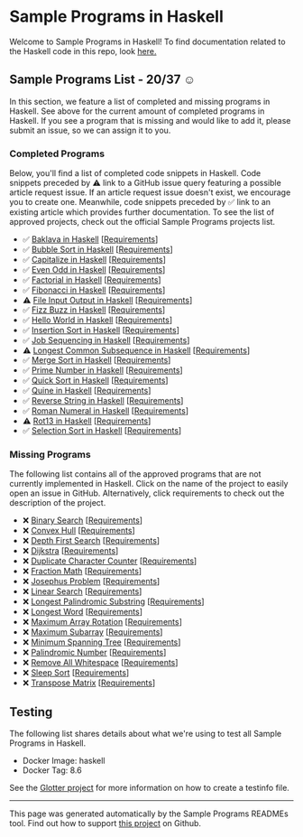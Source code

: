 # Sample Programs in Haskell

Welcome to Sample Programs in Haskell! To find documentation related to the Haskell code in this repo, look [here.](https://sampleprograms.io/languages/haskell)

## Sample Programs List - 20/37 :relaxed:

In this section, we feature a list of completed and missing programs in Haskell. See above for the current amount of completed programs in Haskell. If you see a program that is missing and would like to add it, please submit an issue, so we can assign it to you.

### Completed Programs

Below, you'll find a list of completed code snippets in Haskell. Code snippets preceded by :warning: link to a GitHub issue query featuring a possible article request issue. If an article request issue doesn't exist, we encourage you to create one. Meanwhile, code snippets preceded by :white_check_mark: link to an existing article which provides further documentation. To see the list of approved projects, check out the official Sample Programs projects list.

- :white_check_mark: [Baklava in Haskell](https://sampleprograms.io/projects/baklava/haskell) [[Requirements](https://sampleprograms.io/projects/baklava)]
- :white_check_mark: [Bubble Sort in Haskell](https://sampleprograms.io/projects/bubble-sort/haskell) [[Requirements](https://sampleprograms.io/projects/bubble-sort)]
- :white_check_mark: [Capitalize in Haskell](https://sampleprograms.io/projects/capitalize/haskell) [[Requirements](https://sampleprograms.io/projects/capitalize)]
- :white_check_mark: [Even Odd in Haskell](https://sampleprograms.io/projects/even-odd/haskell) [[Requirements](https://sampleprograms.io/projects/even-odd)]
- :white_check_mark: [Factorial in Haskell](https://sampleprograms.io/projects/factorial/haskell) [[Requirements](https://sampleprograms.io/projects/factorial)]
- :white_check_mark: [Fibonacci in Haskell](https://sampleprograms.io/projects/fibonacci/haskell) [[Requirements](https://sampleprograms.io/projects/fibonacci)]
- :warning: [File Input Output in Haskell](https://github.com//TheRenegadeCoder/sample-programs-website/issues?utf8=%E2%9C%93&q=is%3Aissue+is%3Aopen+file+input+output+haskell) [[Requirements](https://sampleprograms.io/projects/file-input-output)]
- :white_check_mark: [Fizz Buzz in Haskell](https://sampleprograms.io/projects/fizz-buzz/haskell) [[Requirements](https://sampleprograms.io/projects/fizz-buzz)]
- :white_check_mark: [Hello World in Haskell](https://sampleprograms.io/projects/hello-world/haskell) [[Requirements](https://sampleprograms.io/projects/hello-world)]
- :white_check_mark: [Insertion Sort in Haskell](https://sampleprograms.io/projects/insertion-sort/haskell) [[Requirements](https://sampleprograms.io/projects/insertion-sort)]
- :white_check_mark: [Job Sequencing in Haskell](https://sampleprograms.io/projects/job-sequencing/haskell) [[Requirements](https://sampleprograms.io/projects/job-sequencing)]
- :warning: [Longest Common Subsequence in Haskell](https://github.com//TheRenegadeCoder/sample-programs-website/issues?utf8=%E2%9C%93&q=is%3Aissue+is%3Aopen+longest+common+subsequence+haskell) [[Requirements](https://sampleprograms.io/projects/longest-common-subsequence)]
- :white_check_mark: [Merge Sort in Haskell](https://sampleprograms.io/projects/merge-sort/haskell) [[Requirements](https://sampleprograms.io/projects/merge-sort)]
- :white_check_mark: [Prime Number in Haskell](https://sampleprograms.io/projects/prime-number/haskell) [[Requirements](https://sampleprograms.io/projects/prime-number)]
- :white_check_mark: [Quick Sort in Haskell](https://sampleprograms.io/projects/quick-sort/haskell) [[Requirements](https://sampleprograms.io/projects/quick-sort)]
- :white_check_mark: [Quine in Haskell](https://sampleprograms.io/projects/quine/haskell) [[Requirements](https://sampleprograms.io/projects/quine)]
- :white_check_mark: [Reverse String in Haskell](https://sampleprograms.io/projects/reverse-string/haskell) [[Requirements](https://sampleprograms.io/projects/reverse-string)]
- :white_check_mark: [Roman Numeral in Haskell](https://sampleprograms.io/projects/roman-numeral/haskell) [[Requirements](https://sampleprograms.io/projects/roman-numeral)]
- :warning: [Rot13 in Haskell](https://github.com//TheRenegadeCoder/sample-programs-website/issues?utf8=%E2%9C%93&q=is%3Aissue+is%3Aopen+rot13+haskell) [[Requirements](https://sampleprograms.io/projects/rot13)]
- :white_check_mark: [Selection Sort in Haskell](https://sampleprograms.io/projects/selection-sort/haskell) [[Requirements](https://sampleprograms.io/projects/selection-sort)]

### Missing Programs

The following list contains all of the approved programs that are not currently implemented in Haskell. Click on the name of the project to easily open an issue in GitHub. Alternatively, click requirements to check out the description of the project.

- :x: [Binary Search](https://github.com/TheRenegadeCoder/sample-programs/issues/new?assignees=&labels=enhancement&template=code-snippet-request.md&title=Add+Binary+Search+in+haskell) [[Requirements](https://sampleprograms.io/projects/binary-search)]
- :x: [Convex Hull](https://github.com/TheRenegadeCoder/sample-programs/issues/new?assignees=&labels=enhancement&template=code-snippet-request.md&title=Add+Convex+Hull+in+haskell) [[Requirements](https://sampleprograms.io/projects/convex-hull)]
- :x: [Depth First Search](https://github.com/TheRenegadeCoder/sample-programs/issues/new?assignees=&labels=enhancement&template=code-snippet-request.md&title=Add+Depth+First+Search+in+haskell) [[Requirements](https://sampleprograms.io/projects/depth-first-search)]
- :x: [Dijkstra](https://github.com/TheRenegadeCoder/sample-programs/issues/new?assignees=&labels=enhancement&template=code-snippet-request.md&title=Add+Dijkstra+in+haskell) [[Requirements](https://sampleprograms.io/projects/dijkstra)]
- :x: [Duplicate Character Counter](https://github.com/TheRenegadeCoder/sample-programs/issues/new?assignees=&labels=enhancement&template=code-snippet-request.md&title=Add+Duplicate+Character+Counter+in+haskell) [[Requirements](https://sampleprograms.io/projects/duplicate-character-counter)]
- :x: [Fraction Math](https://github.com/TheRenegadeCoder/sample-programs/issues/new?assignees=&labels=enhancement&template=code-snippet-request.md&title=Add+Fraction+Math+in+haskell) [[Requirements](https://sampleprograms.io/projects/fraction-math)]
- :x: [Josephus Problem](https://github.com/TheRenegadeCoder/sample-programs/issues/new?assignees=&labels=enhancement&template=code-snippet-request.md&title=Add+Josephus+Problem+in+haskell) [[Requirements](https://sampleprograms.io/projects/josephus-problem)]
- :x: [Linear Search](https://github.com/TheRenegadeCoder/sample-programs/issues/new?assignees=&labels=enhancement&template=code-snippet-request.md&title=Add+Linear+Search+in+haskell) [[Requirements](https://sampleprograms.io/projects/linear-search)]
- :x: [Longest Palindromic Substring](https://github.com/TheRenegadeCoder/sample-programs/issues/new?assignees=&labels=enhancement&template=code-snippet-request.md&title=Add+Longest+Palindromic+Substring+in+haskell) [[Requirements](https://sampleprograms.io/projects/longest-palindromic-substring)]
- :x: [Longest Word](https://github.com/TheRenegadeCoder/sample-programs/issues/new?assignees=&labels=enhancement&template=code-snippet-request.md&title=Add+Longest+Word+in+haskell) [[Requirements](https://sampleprograms.io/projects/longest-word)]
- :x: [Maximum Array Rotation](https://github.com/TheRenegadeCoder/sample-programs/issues/new?assignees=&labels=enhancement&template=code-snippet-request.md&title=Add+Maximum+Array+Rotation+in+haskell) [[Requirements](https://sampleprograms.io/projects/maximum-array-rotation)]
- :x: [Maximum Subarray](https://github.com/TheRenegadeCoder/sample-programs/issues/new?assignees=&labels=enhancement&template=code-snippet-request.md&title=Add+Maximum+Subarray+in+haskell) [[Requirements](https://sampleprograms.io/projects/maximum-subarray)]
- :x: [Minimum Spanning Tree](https://github.com/TheRenegadeCoder/sample-programs/issues/new?assignees=&labels=enhancement&template=code-snippet-request.md&title=Add+Minimum+Spanning+Tree+in+haskell) [[Requirements](https://sampleprograms.io/projects/minimum-spanning-tree)]
- :x: [Palindromic Number](https://github.com/TheRenegadeCoder/sample-programs/issues/new?assignees=&labels=enhancement&template=code-snippet-request.md&title=Add+Palindromic+Number+in+haskell) [[Requirements](https://sampleprograms.io/projects/palindromic-number)]
- :x: [Remove All Whitespace](https://github.com/TheRenegadeCoder/sample-programs/issues/new?assignees=&labels=enhancement&template=code-snippet-request.md&title=Add+Remove+All+Whitespace+in+haskell) [[Requirements](https://sampleprograms.io/projects/remove-all-whitespace)]
- :x: [Sleep Sort](https://github.com/TheRenegadeCoder/sample-programs/issues/new?assignees=&labels=enhancement&template=code-snippet-request.md&title=Add+Sleep+Sort+in+haskell) [[Requirements](https://sampleprograms.io/projects/sleep-sort)]
- :x: [Transpose Matrix](https://github.com/TheRenegadeCoder/sample-programs/issues/new?assignees=&labels=enhancement&template=code-snippet-request.md&title=Add+Transpose+Matrix+in+haskell) [[Requirements](https://sampleprograms.io/projects/transpose-matrix)]

## Testing

The following list shares details about what we're using to test all Sample Programs in Haskell.

- Docker Image: haskell
- Docker Tag: 8.6

See the [Glotter project](https://github.com/auroq/glotter) for more information on how to create a testinfo file.

---

This page was generated automatically by the Sample Programs READMEs tool. Find out how to support [this project](https://github.com/TheRenegadeCoder/sample-programs-readmes) on Github.